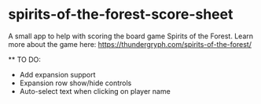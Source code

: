 # spirits-of-the-forest-score-sheet
A small app to help with scoring the board game Spirits of the Forest.
Learn more about the game here:
https://thundergryph.com/spirits-of-the-forest/


** TO DO:
 * Add expansion support
 * Expansion row show/hide controls
 * Auto-select text when clicking on player name